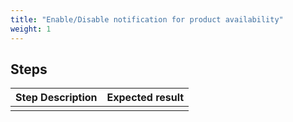 ```yaml
---
title: "Enable/Disable notification for product availability"
weight: 1
---
```

## Steps
| Step Description | Expected result |
| ----- | ----- |
|  |  |

